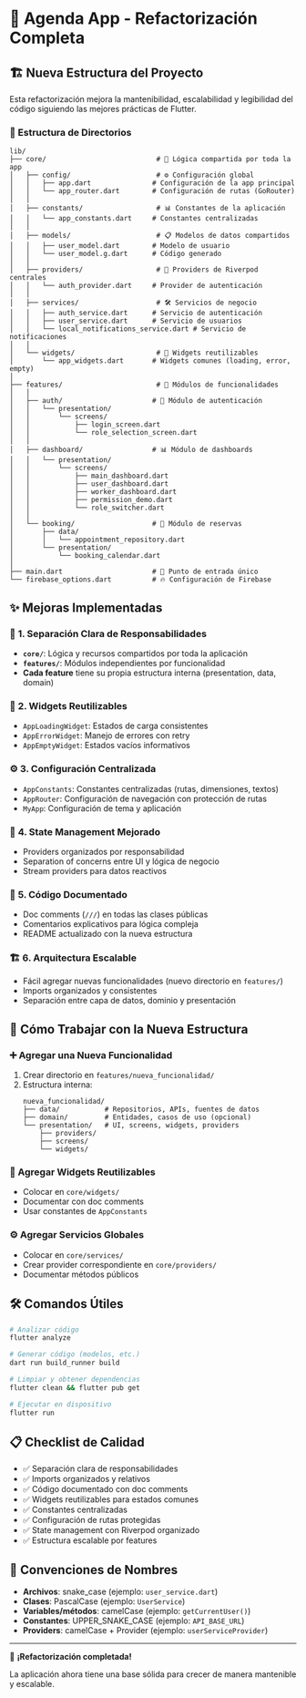 # 📱 Agenda App - Refactorización Completa

## 🏗️ Nueva Estructura del Proyecto

Esta refactorización mejora la mantenibilidad, escalabilidad y legibilidad del código siguiendo las mejores prácticas de Flutter.

### 📁 Estructura de Directorios

```
lib/
├── core/                           # 🌟 Lógica compartida por toda la app
│   ├── config/                     # ⚙️ Configuración global
│   │   ├── app.dart               # Configuración de la app principal
│   │   └── app_router.dart        # Configuración de rutas (GoRouter)
│   │
│   ├── constants/                  # 📊 Constantes de la aplicación
│   │   └── app_constants.dart     # Constantes centralizadas
│   │
│   ├── models/                     # 📋 Modelos de datos compartidos
│   │   ├── user_model.dart        # Modelo de usuario
│   │   └── user_model.g.dart      # Código generado
│   │
│   ├── providers/                  # 🔄 Providers de Riverpod centrales
│   │   └── auth_provider.dart     # Provider de autenticación
│   │
│   ├── services/                   # 🛠️ Servicios de negocio
│   │   ├── auth_service.dart      # Servicio de autenticación
│   │   ├── user_service.dart      # Servicio de usuarios
│   │   └── local_notifications_service.dart # Servicio de notificaciones
│   │
│   └── widgets/                    # 🧩 Widgets reutilizables
│       └── app_widgets.dart       # Widgets comunes (loading, error, empty)
│
├── features/                       # 🎯 Módulos de funcionalidades
│   │
│   ├── auth/                      # 🔐 Módulo de autenticación
│   │   └── presentation/          
│   │       └── screens/
│   │           ├── login_screen.dart
│   │           └── role_selection_screen.dart
│   │
│   ├── dashboard/                 # 📊 Módulo de dashboards
│   │   └── presentation/
│   │       └── screens/
│   │           ├── main_dashboard.dart
│   │           ├── user_dashboard.dart
│   │           ├── worker_dashboard.dart
│   │           ├── permission_demo.dart
│   │           └── role_switcher.dart
│   │
│   └── booking/                   # 📅 Módulo de reservas
│       ├── data/
│       │   └── appointment_repository.dart
│       └── presentation/
│           └── booking_calendar.dart
│
├── main.dart                      # 🚀 Punto de entrada único
└── firebase_options.dart          # 🔥 Configuración de Firebase
```

## ✨ Mejoras Implementadas

### 🎯 **1. Separación Clara de Responsabilidades**
- **`core/`**: Lógica y recursos compartidos por toda la aplicación
- **`features/`**: Módulos independientes por funcionalidad
- **Cada feature** tiene su propia estructura interna (presentation, data, domain)

### 🧩 **2. Widgets Reutilizables**
- `AppLoadingWidget`: Estados de carga consistentes
- `AppErrorWidget`: Manejo de errores con retry
- `AppEmptyWidget`: Estados vacíos informativos

### ⚙️ **3. Configuración Centralizada**
- `AppConstants`: Constantes centralizadas (rutas, dimensiones, textos)
- `AppRouter`: Configuración de navegación con protección de rutas
- `MyApp`: Configuración de tema y aplicación

### 🔄 **4. State Management Mejorado**
- Providers organizados por responsabilidad
- Separation of concerns entre UI y lógica de negocio
- Stream providers para datos reactivos

### 📝 **5. Código Documentado**
- Doc comments (`///`) en todas las clases públicas
- Comentarios explicativos para lógica compleja
- README actualizado con la nueva estructura

### 🏗️ **6. Arquitectura Escalable**
- Fácil agregar nuevas funcionalidades (nuevo directorio en `features/`)
- Imports organizados y consistentes
- Separación entre capa de datos, dominio y presentación

## 🚀 Cómo Trabajar con la Nueva Estructura

### ➕ Agregar una Nueva Funcionalidad

1. Crear directorio en `features/nueva_funcionalidad/`
2. Estructura interna:
   ```
   nueva_funcionalidad/
   ├── data/           # Repositorios, APIs, fuentes de datos
   ├── domain/         # Entidades, casos de uso (opcional)
   └── presentation/   # UI, screens, widgets, providers
       ├── providers/
       ├── screens/
       └── widgets/
   ```

### 🧩 Agregar Widgets Reutilizables
- Colocar en `core/widgets/`
- Documentar con doc comments
- Usar constantes de `AppConstants`

### ⚙️ Agregar Servicios Globales
- Colocar en `core/services/`
- Crear provider correspondiente en `core/providers/`
- Documentar métodos públicos

## 🛠️ Comandos Útiles

```bash
# Analizar código
flutter analyze

# Generar código (modelos, etc.)
dart run build_runner build

# Limpiar y obtener dependencias
flutter clean && flutter pub get

# Ejecutar en dispositivo
flutter run
```

## 📋 Checklist de Calidad

- ✅ Separación clara de responsabilidades
- ✅ Imports organizados y relativos
- ✅ Código documentado con doc comments
- ✅ Widgets reutilizables para estados comunes
- ✅ Constantes centralizadas
- ✅ Configuración de rutas protegidas
- ✅ State management con Riverpod organizado
- ✅ Estructura escalable por features

## 🎨 Convenciones de Nombres

- **Archivos**: snake_case (ejemplo: `user_service.dart`)
- **Clases**: PascalCase (ejemplo: `UserService`)
- **Variables/métodos**: camelCase (ejemplo: `getCurrentUser()`)
- **Constantes**: UPPER_SNAKE_CASE (ejemplo: `API_BASE_URL`)
- **Providers**: camelCase + Provider (ejemplo: `userServiceProvider`)

---

🎉 **¡Refactorización completada!** 

La aplicación ahora tiene una base sólida para crecer de manera mantenible y escalable.
